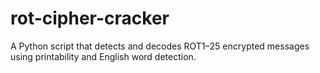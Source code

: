# rot-cipher-cracker
A Python script that detects and decodes ROT1–25 encrypted messages using printability and English word detection.
